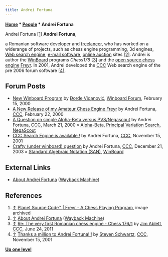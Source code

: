 ```yaml
---
title: Andrei Fortuna
---
```

**[Home](Home "Home") * [People](People "People") * Andrei Fortuna**

[](File:AndreiFortuna.jpg) Andrei Fortuna <a id="cite-note-1" href="#cite-ref-1">[1]</a>
**Andrei Fortuna**,

a Romanian software developer and [freelancer](https://en.wikipedia.org/wiki/Freelancer), who has worked on a widerange of projects, such as chess engine programming, 3d engines, [Web search engine](https://en.wikipedia.org/wiki/Web_search_engine), [e-mail software](https://en.wikipedia.org/wiki/Email_client), [online auction](https://en.wikipedia.org/wiki/Online_auction) sites
<a id="cite-note-2" href="#cite-ref-2">[2]</a>.
Andrei is author the [WinBoard](WinBoard "WinBoard") programs *Chess176* <a id="cite-note-3" href="#cite-ref-3">[3]</a> and the [open source chess engine](Category:Open_Source "Category:Open Source") [Freyr](Freyr "Freyr").
In 2001, Andrei developed the [CCC](CCC "CCC") Web search engine of the pre 2006 forum software <a id="cite-note-4" href="#cite-ref-4">[4]</a>.

## Forum Posts

- [New Winboard Program](http://www.open-aurec.com/wbforum/viewtopic.php?f=18&t=30905&p=117120) by [Đorđe Vidanović](%C4%90or%C4%91e_Vidanovi%C4%87 "Đorđe Vidanović"), [Winboard Forum](Computer_Chess_Forums "Computer Chess Forums"), February 15, 2000
- [A New Release of my Amateur Chess Engine Freyr](https://www.stmintz.com/ccc/index.php?id=98762) by Andrei Fortuna, [CCC](CCC "CCC"), February 22, 2000
- [A Question on simple Alpha-Beta versus PVS/Negascout](https://www.stmintz.com/ccc/index.php?id=102792) by Andrei Fortuna, [CCC](CCC "CCC"), March 21, 2000 » [Alpha-Beta](Alpha-Beta "Alpha-Beta"), [Principal Variation Search](Principal_Variation_Search "Principal Variation Search"), [NegaScout](NegaScout "NegaScout")
- [CCC Search Engine is available !](https://www.stmintz.com/ccc/index.php?id=197527) by Andrei Fortuna, [CCC](CCC "CCC"), November 15, 2001
- [Crafty (under winboard) question](https://www.stmintz.com/ccc/index.php?id=337347) by Andrei Fortuna, [CCC](CCC "CCC"), December 21, 2003 » [Standard Algebraic Notation (SAN)](Algebraic_Chess_Notation#SAN "Algebraic Chess Notation"), [WinBoard](WinBoard "WinBoard")

## External Links

- [About Andrei Fortuna](https://web.archive.org/web/20020224143312/http://planet-source-code.com/vb/authors/ShowAuthorBio.asp?lngAuthorId=285062&lngWId=3) ([Wayback Machine](https://en.wikipedia.org/wiki/Wayback_Machine))

## References

1. <a id="cite-ref-1" href="#cite-note-1">↑</a> [Planet Source Code™ | Freyr - A Chess Playing Program](http://www.planet-source-code.com/vb/scripts/ShowCode.asp?txtCodeId=3333&lngWId=3), image archived
1. <a id="cite-ref-2" href="#cite-note-2">↑</a> [About Andrei Fortuna](https://web.archive.org/web/20020224143312/http://planet-source-code.com/vb/authors/ShowAuthorBio.asp?lngAuthorId=285062&lngWId=3) ([Wayback Machine](https://en.wikipedia.org/wiki/Wayback_Machine))
1. <a id="cite-ref-3" href="#cite-note-3">↑</a> [Re: The very first Romanian chess engine - Chess 176/1](http://talkchess.com/forum/viewtopic.php?topic_view=threads&p=411300&t=39467) by [Jim Ablett](Jim_Ablett "Jim Ablett"), [CCC](CCC "CCC"), June 24, 2011
1. <a id="cite-ref-4" href="#cite-note-4">↑</a> [Thanks a million to Andrei Fortuna!!!](https://www.stmintz.com/ccc/index.php?id=197749) by [Steven Schwartz](Steven_Schwartz "Steven Schwartz"), [CCC](CCC "CCC"), November 15, 2001

**[Up one level](People "People")**

